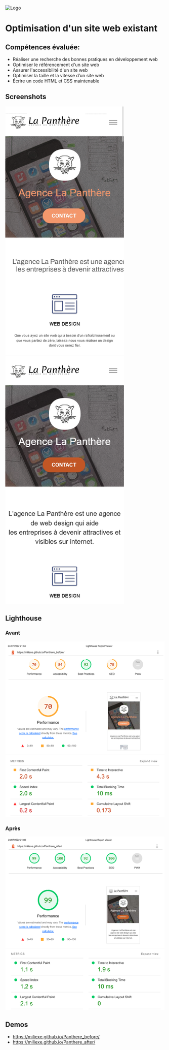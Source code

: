 
![Logo](https://miliexe.github.io/Panthere_after/img/agence-la-panthere-monochrome.svg)

# Optimisation d'un site web existant



## Compétences évaluée:

 - Réaliser une recherche des bonnes pratiques en développement web
 - Optimiser le référencement d'un site web
 - Assurer l'accessibilité d'un site web
 - Optimiser la taille et la vitesse d’un site web
 - Écrire un code HTML et CSS maintenable
 
## Screenshots

![App Screenshot](https://github.com/Miliexe/working_datas/blob/main/Screenshots/Panthere/Panthere_before_home.png?raw=true)
![App Screenshot](https://github.com/Miliexe/working_datas/blob/main/Screenshots/Panthere/Panthere_after_home.png?raw=true)


## Lighthouse

### Avant
![App Screenshot](https://github.com/Miliexe/working_datas/blob/main/Screenshots/Panthere/Panthere_before_rapport1.png?raw=true)
![App Screenshot](https://github.com/Miliexe/working_datas/blob/main/Screenshots/Panthere/Panthere_before_rapport2.png?raw=true)

### Après
![App Screenshot](https://github.com/Miliexe/working_datas/blob/main/Screenshots/Panthere/Panthere_after_rapport1.png?raw=true)
![App Screenshot](https://github.com/Miliexe/working_datas/blob/main/Screenshots/Panthere/Panthere_after_rapport2.png?raw=true)

## Demos

 - https://miliexe.github.io/Panthere_before/
 - https://miliexe.github.io/Panthere_after/

